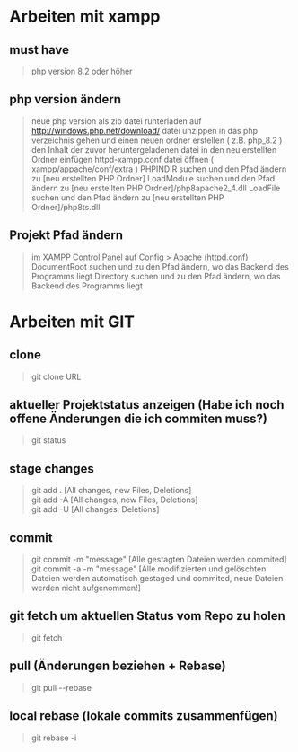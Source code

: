 # Arbeiten mit xampp

## must have

> php version 8.2 oder höher

## php version ändern

> neue php version als zip datei runterladen auf http://windows.php.net/download/
> datei unzippen
> in das php verzeichnis gehen und einen neuen ordner erstellen ( z.B. php_8.2 )
> den Inhalt der zuvor heruntergeladenen datei in den neu erstellten Ordner einfügen
> httpd-xampp.conf datei öffnen ( xampp/appache/conf/extra )
> PHPINDIR suchen und den Pfad ändern zu [neu erstellten PHP Ordner]
> LoadModule suchen und den Pfad ändern zu [neu erstellten PHP Ordner]/php8apache2_4.dll
> LoadFile suchen und den Pfad ändern zu [neu erstellten PHP Ordner]/php8ts.dll

## Projekt Pfad ändern

> im XAMPP Control Panel auf Config > Apache (httpd.conf)
> DocumentRoot suchen und zu den Pfad ändern, wo das Backend des Programms liegt
> Directory suchen und zu den Pfad ändern, wo das Backend des Programms liegt

# Arbeiten mit GIT

## clone

> git clone URL

## aktueller Projektstatus anzeigen (Habe ich noch offene Änderungen die ich commiten muss?)

> git status

## stage changes

> git add . [All changes, new Files, Deletions]\
> git add -A [All changes, new Files, Deletions]\
> git add -U [All changes, Deletions]

## commit

> git commit -m "message" [Alle gestagten Dateien werden commited]\
> git commit -a -m "message" [Alle modifizierten und gelöschten Dateien werden automatisch gestaged und commited, neue Dateien werden nicht aufgenommen!]

## git fetch um aktuellen Status vom Repo zu holen

> git fetch

## pull (Änderungen beziehen + Rebase)

> git pull --rebase

## local rebase (lokale commits zusammenfügen)

> git rebase -i

